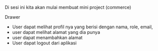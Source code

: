 Di sesi ini kita akan mulai membuat mini project (commerce)

Drawer

- User dapat melihat profil nya yang berisi dengan nama, role, email,
- user dapat melihat alamat yang dia punya
- user dapat menambahkan alamat
- User dapat logout dari aplikasi
